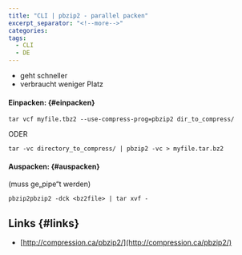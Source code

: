 ```yaml
---
title: "CLI | pbzip2 - parallel packen"
excerpt_separator: "<!--more-->"
categories:
tags:
  - CLI
  - DE
---
```



* geht schneller
* verbraucht weniger Platz

#### Einpacken: {#einpacken}

```
tar vcf myfile.tbz2 --use-compress-prog=pbzip2 dir_to_compress/
```

ODER

```
tar -vc directory_to_compress/ | pbzip2 -vc > myfile.tar.bz2
```

#### Auspacken: {#auspacken}

\(muss ge„pipe“t werden\)

```
pbzip2pbzip2 -dck <bz2file> | tar xvf -
```

## Links {#links}

* [http://compression.ca/pbzip2/](http://compression.ca/pbzip2/)



